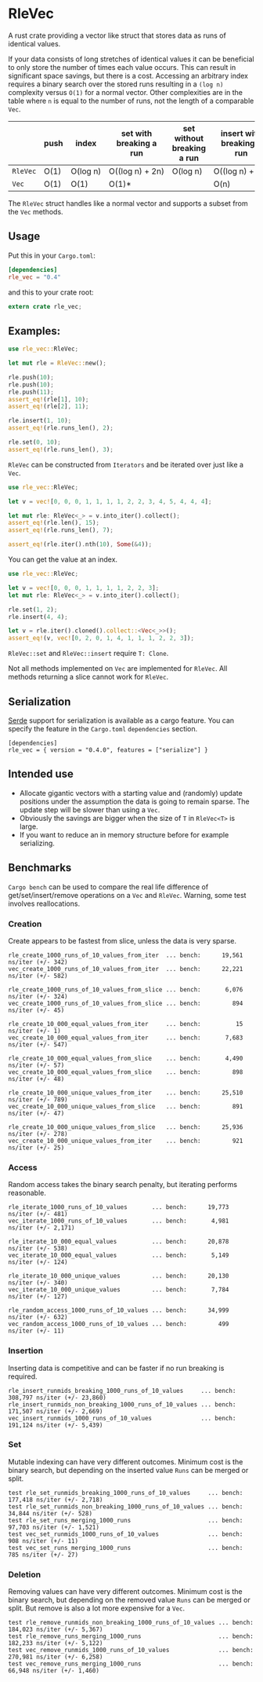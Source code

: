 # RleVec

A rust crate providing a vector like struct that stores data as runs of identical values.

If your data consists of long stretches of identical values it can be beneficial to only store
the number of times each value occurs. This can result in significant space savings, but there
is a cost. Accessing an arbitrary index requires a binary search over the stored runs resulting
in a `(log n)` complexity versus `O(1)` for a normal vector. Other complexities are in the table
where `n` is equal to the number of runs, not the length of a comparable `Vec`.

|        |push|index   |set with breaking a run|set without breaking a run|insert with breaking a run|insert without breaking a run|
|--------|----|--------|-----------------------|--------------------------|--------------------------|-----------------------------|
|`RleVec`|O(1)|O(log&nbsp;n)|O((log&nbsp;n)&nbsp;+&nbsp;2n)|O(log&nbsp;n)|O((log&nbsp;n)&nbsp;+&nbsp;2n)|O((log&nbsp;n)&nbsp;+&nbsp;n)|
|`Vec`|O(1)|O(1)|O(1)*| |O(n)| |

 The `RleVec` struct handles like a normal vector and supports a subset from the `Vec` methods.

## Usage

Put this in your `Cargo.toml`:

```toml
[dependencies]
rle_vec = "0.4"
```

and this to your crate root:

```rust
extern crate rle_vec;
```

## Examples:
```rust
use rle_vec::RleVec;

let mut rle = RleVec::new();

rle.push(10);
rle.push(10);
rle.push(11);
assert_eq!(rle[1], 10);
assert_eq!(rle[2], 11);

rle.insert(1, 10);
assert_eq!(rle.runs_len(), 2);

rle.set(0, 10);
assert_eq!(rle.runs_len(), 3);
```

`RleVec` can be constructed from `Iterators` and be iterated over just like a `Vec`.

```rust
use rle_vec::RleVec;

let v = vec![0, 0, 0, 1, 1, 1, 1, 2, 2, 3, 4, 5, 4, 4, 4];

let mut rle: RleVec<_> = v.into_iter().collect();
assert_eq!(rle.len(), 15);
assert_eq!(rle.runs_len(), 7);

assert_eq!(rle.iter().nth(10), Some(&4));
```

You can get the value at an index.

```rust
use rle_vec::RleVec;

let v = vec![0, 0, 0, 1, 1, 1, 1, 2, 2, 3];
let mut rle: RleVec<_> = v.into_iter().collect();

rle.set(1, 2);
rle.insert(4, 4);

let v = rle.iter().cloned().collect::<Vec<_>>();
assert_eq!(v, vec![0, 2, 0, 1, 4, 1, 1, 1, 2, 2, 3]);
```

`RleVec::set` and `RleVec::insert` require `T: Clone`.

Not all methods implemented on `Vec` are implemented for `RleVec`. All methods returning a slice
cannot work for `RleVec`.

## Serialization
[Serde](https://serde.rs/) support for serialization is available as a cargo
feature. You can specify the feature in the `Cargo.toml` `dependencies`
section.
```
[dependencies]
rle_vec = { version = "0.4.0", features = ["serialize"] }
```

## Intended use
 * Allocate gigantic vectors with a starting value and (randomly) update
   positions under the assumption the data is going to remain sparse. The
update step will be slower than using a `Vec`.
 * Obviously the savings are bigger when the size of `T` in `RleVec<T>` is
   large.
 * If you want to reduce an in memory structure before for example serializing.

## Benchmarks

`Cargo bench` can be used to compare the real life difference of
get/set/insert/remove operations on a `Vec` and `RleVec`. Warning, some test
involves reallocations.

### Creation

Create appears to be fastest from slice, unless the data is very sparse.
```
rle_create_1000_runs_of_10_values_from_iter  ... bench:      19,561 ns/iter (+/- 342)
vec_create_1000_runs_of_10_values_from_iter  ... bench:      22,221 ns/iter (+/- 582)

rle_create_1000_runs_of_10_values_from_slice ... bench:       6,076 ns/iter (+/- 324)
vec_create_1000_runs_of_10_values_from_slice ... bench:         894 ns/iter (+/- 45)

rle_create_10_000_equal_values_from_iter     ... bench:          15 ns/iter (+/- 1)
vec_create_10_000_equal_values_from_iter     ... bench:       7,683 ns/iter (+/- 547)

rle_create_10_000_equal_values_from_slice    ... bench:       4,490 ns/iter (+/- 57)
vec_create_10_000_equal_values_from_slice    ... bench:         898 ns/iter (+/- 48)

rle_create_10_000_unique_values_from_iter    ... bench:      25,510 ns/iter (+/- 789)
vec_create_10_000_unique_values_from_slice   ... bench:         891 ns/iter (+/- 47)

rle_create_10_000_unique_values_from_slice   ... bench:      25,936 ns/iter (+/- 278)
vec_create_10_000_unique_values_from_iter    ... bench:         921 ns/iter (+/- 25)
```

### Access
Random access takes the binary search penalty, but iterating performs reasonable.
```
rle_iterate_1000_runs_of_10_values       ... bench:      19,773 ns/iter (+/- 481)
vec_iterate_1000_runs_of_10_values       ... bench:       4,981 ns/iter (+/- 2,171)

rle_iterate_10_000_equal_values          ... bench:      20,878 ns/iter (+/- 538)
vec_iterate_10_000_equal_values          ... bench:       5,149 ns/iter (+/- 124)

rle_iterate_10_000_unique_values         ... bench:      20,130 ns/iter (+/- 340)
vec_iterate_10_000_unique_values         ... bench:       7,784 ns/iter (+/- 127)

rle_random_access_1000_runs_of_10_values ... bench:      34,999 ns/iter (+/- 632)
vec_random_access_1000_runs_of_10_values ... bench:         499 ns/iter (+/- 11)

```

### Insertion

Inserting data is competitive and can be faster if no run breaking is
required.
```
rle_insert_runmids_breaking_1000_runs_of_10_values     ... bench:     308,797 ns/iter (+/- 23,860)
rle_insert_runmids_non_breaking_1000_runs_of_10_values ... bench:     171,507 ns/iter (+/- 2,669)
vec_insert_runmids_1000_runs_of_10_values              ... bench:     191,124 ns/iter (+/- 5,439)
```

### Set
Mutable indexing can have very different outcomes. Minimum cost is the binary
search, but depending on the inserted value `Runs` can be merged or split.
```
test rle_set_runmids_breaking_1000_runs_of_10_values     ... bench:     177,418 ns/iter (+/- 2,718)
test rle_set_runmids_non_breaking_1000_runs_of_10_values ... bench:      34,844 ns/iter (+/- 528)
test rle_set_runs_merging_1000_runs                      ... bench:      97,703 ns/iter (+/- 1,521)
test vec_set_runmids_1000_runs_of_10_values              ... bench:         908 ns/iter (+/- 11)
test vec_set_runs_merging_1000_runs                      ... bench:         785 ns/iter (+/- 27)
```

### Deletion
Removing values can have very different outcomes. Minimum cost is the binary
search, but depending on the removed value `Runs` can be merged or split. But
remove is also a lot more expensive for a `Vec`.
```
test rle_remove_runmids_non_breaking_1000_runs_of_10_values ... bench:     184,023 ns/iter (+/- 5,367)
test rle_remove_runs_merging_1000_runs                      ... bench:     182,233 ns/iter (+/- 5,122)
test vec_remove_runmids_1000_runs_of_10_values              ... bench:     270,981 ns/iter (+/- 6,258)
test vec_remove_runs_merging_1000_runs                      ... bench:      66,948 ns/iter (+/- 1,460)
```
